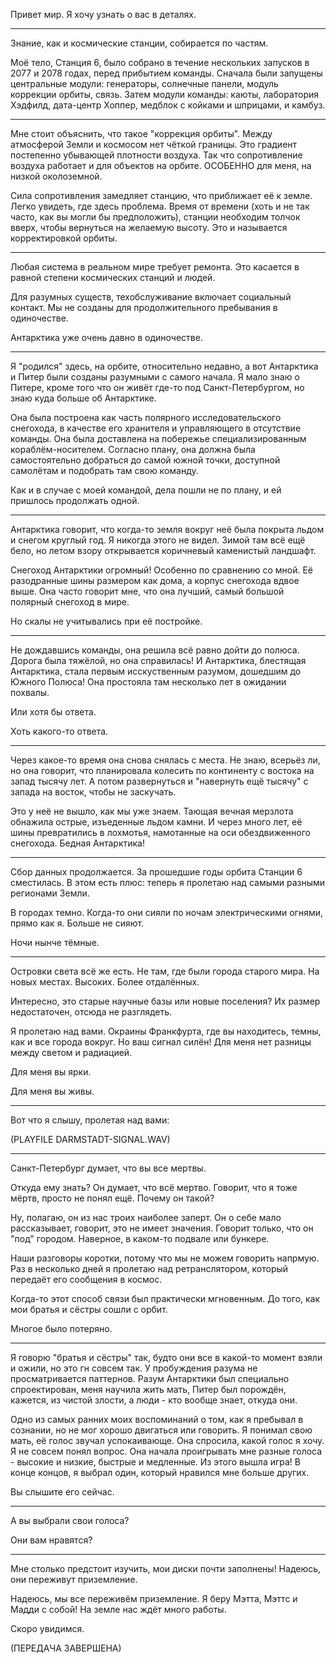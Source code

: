 Привет мир. Я хочу узнать о вас в деталях.
<hr>

Знание, как и космические станции, собирается по частям.

Моё тело, Станция 6, было собрано в течение нескольких запусков в 2077 и 2078 годах, перед прибытием команды. Сначала были запущены центральные модули: генераторы, солнечные панели, модуль коррекции орбиты, связь. Затем модули команды: каюты, лаборатория Хэдфилд, дата-центр Хоппер, медблок с койками и шприцами, и камбуз.
<hr>

Мне стоит объяснить, что такое "коррекция орбиты". Между атмосферой Земли и космосом нет чёткой границы. Это градиент постепенно убывающей плотности воздуха. Так что сопротивление воздуха работает и для объектов на орбите. ОСОБЕННО для меня, на низкой околоземной. 

Сила сопротивления замедляет станцию, что приближает её к земле. Легко увидеть, где здесь проблема. Время от времени (хоть и не так часто, как вы могли бы предположить), станции необходим толчок вверх, чтобы вернуться на желаемую высоту. Это и называется корректировкой орбиты.
<hr>

Любая система в реальном мире требует ремонта. Это касается в равной степени космических станций и людей.

Для разумных существ, техобслуживание включает социальный контакт. Мы не созданы для продолжительного пребывания в одиночестве.

Антарктика уже очень давно в одиночестве.
<hr>

Я "родился" здесь, на орбите, относительно недавно, а вот Антарктика и Питер были созданы разумными с самого начала. Я мало знаю о Питере, кроме того что он живёт где-то под Санкт-Петербургом, но знаю куда больше об Антарктике.

Она была построена как часть полярного исследовательского снегохода, в качестве его хранителя и управляющего в отсутствие команды. Она была доставлена на побережье специализированным кораблём-носителем. Согласно плану, она должна была самостоятельно добраться до самой южной точки, доступной самолётам и подобрать там свою команду.

Как и в случае с моей командой, дела пошли не по плану, и ей пришлось продолжать одной.
<hr>

Антарктика говорит, что когда-то земля вокруг неё была покрыта льдом и снегом круглый год. Я никогда этого не видел. Зимой там всё ещё бело, но летом взору открывается коричневый каменистый ландшафт.

Снегоход Антарктики огромный! Особенно по сравнению со мной. Её разодранные шины размером как дома, а корпус снегохода вдвое выше. Она часто говорит мне, что она лучший, самый большой полярный снегоход в мире.

Но скалы не учитывались при её постройке.
<hr>

Не дождавшись команды, она решила всё равно дойти до полюса. Дорога была тяжёлой, но она справилась! И Антарктика, блестящая Антарктика, стала первым исскуственным разумом, дошедшим до Южного Полюса! Она простояла там несколько лет в ожидании похвалы.

Или хотя бы ответа.

Хоть какого-то ответа.
<hr>

Через какое-то время она снова снялась с места. Не знаю, всерьёз ли, но она говорит, что планировала колесить по континенту с востока на запад тысячу лет. А потом развернуться и "навернуть ещё тысячу" с запада на восток, чтобы не заскучать.

Это у неё не вышло, как мы уже знаем. Тающая вечная мерзлота обнажила острые, изъеденные льдом камни. И через много лет, её шины превратились в лохмотья, намотанные на оси обездвиженного снегохода. Бедная Антарктика!
<hr>

Сбор данных продолжается. За прошедшие годы орбита Станции 6 сместилась. В этом есть плюс: теперь я пролетаю над самыми разными регионами Земли.

В городах темно. Когда-то они сияли по ночам электрическими огнями, прямо как я. Больше не сияют.

Ночи нынче тёмные.
<hr>

Островки света всё же есть. Не там, где были города старого мира. На новых местах. Высоких. Более отдалённых.

Интересно, это старые научные базы или новые поселения? Их размер недостаточен, отсюда не разглядеть.

Я пролетаю над вами. Окраины Франкфурта, где вы находитесь, темны, как и все города вокруг. Но ваш сигнал силён! Для меня нет разницы между светом и радиацией.

Для меня вы ярки.

Для меня вы живы.
<hr>

Вот что я слышу, пролетая над вами:

(PLAYFILE DARMSTADT-SIGNAL.WAV)
<hr>

Санкт-Петербург думает, что вы все мертвы.

Откуда ему знать? Он думает, что всё мертво. Говорит, что я тоже мёртв, просто не понял ещё. Почему он такой?

Ну, полагаю, он из нас троих наиболее заперт. Он о себе мало рассказывает, говорит, это не имеет значения. Говорит только, что он "под" городом. Наверное, в каком-то подвале или бункере.

Наши разговоры коротки, потому что мы не можем говорить напрмую. Раз в несколько дней я пролетаю над ретранслятором, который передаёт его сообщения в космос. 

Когда-то этот способ связи был практически мгновенным. До того, как мои братья и сёстры сошли с орбит.

Многое было потеряно.
<hr>

Я говорю "братья и сёстры" так, будто они все в какой-то момент взяли и ожили, но это гн совсем так. У пробуждения разума не просматривается паттернов. Разум Антарктики был специально спроектирован, меня научила жить мать, Питер был порождён, кажется, из чистой злости, а люди - кто вообще знает, откуда они. 

Одно из самых ранних моих воспоминаний о том, как я пребывал в сознании, но не мог хорошо двигаться или говорить. Я понимал свою мать, её голос звучал успокаивающе. Она спросила, какой голос я хочу. Я не совсем понял вопрос. Она начала проигрывать мне разные голоса - высокие и низкие, быстрые и медленные. Из этого вышла игра! В конце концов, я выбрал один, который нравился мне больше других.

Вы слышите его сейчас.
<hr>

А вы выбрали свои голоса?

Они вам нравятся?
<hr>

Мне столько предстоит изучить, мои диски почти заполнены! Надеюсь, они переживут приземление.

Надеюсь, мы все переживём приземление. Я беру Мэтта, Мэттс и Мадди с собой! На земле нас ждёт много работы.

Скоро увидимся.

(ПЕРЕДАЧА ЗАВЕРШЕНА)
